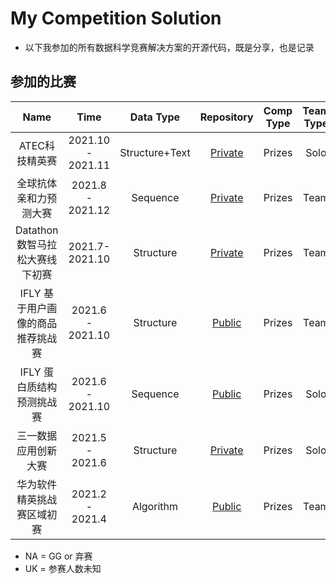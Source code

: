 # My Competition Solution

* 以下我参加的所有数据科学竞赛解决方案的开源代码，既是分享，也是记录

## 参加的比赛

|               Name                |       Time        |   Data Type    |                          Repository                          | Comp Type | Team Type | Ranking online |
| :-------------------------------: | :---------------: | :------------: | :----------------------------------------------------------: | :-------: | :-------: | :------------: |
|          ATEC科技精英赛           | 2021.10 - 2021.11 | Structure+Text |                         [Private]()                          |  Prizes   |   Solo    |     4 / UK     |
|      全球抗体亲和力预测大赛       | 2021.8 - 2021.12  |    Sequence    |                         [Private]()                          |  Prizes   |   Team    |    7 / 697     |
|  Datathon数智马拉松大赛线下初赛   |  2021.7-2021.10   |   Structure    |                         [Private]()                          |  Prizes   |   Team    |     4 / 19     |
| IFLY 基于用户画像的商品推荐挑战赛 | 2021.6 - 2021.10  |   Structure    | [Public](https://github.com/RecLusIve-F/IFLY-User-Portrait-Solution) |  Prizes   |   Team    |   12 / 1698    |
|     IFLY 蛋白质结构预测挑战赛     | 2021.6 - 2021.10  |    Sequence    |                          [Public]()                          |  Prizes   |   Solo    |   25 / 1107    |
|       三一数据应用创新大赛        |  2021.5 - 2021.6  |   Structure    |                         [Private]()                          |  Prizes   |   Solo    |       NA       |
|    华为软件精英挑战赛区域初赛     |  2021.2 - 2021.4  |   Algorithm    |                          [Public]()                          |  Prizes   |   Team    |    72 / 122    |

* NA = GG or 弃赛
* UK = 参赛人数未知